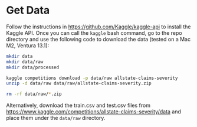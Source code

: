 # Get Data

Follow the instructions in https://github.com/Kaggle/kaggle-api to install the Kaggle API. Once you can call the `kaggle` bash command, go to the repo directory and use the following code to download the data (tested on a Mac M2, Ventura 13.1):

```bash
mkdir data
mkdir data/raw
mkdir data/processed

kaggle competitions download -p data/raw allstate-claims-severity
unzip -d data/raw data/raw/allstate-claims-severity.zip

rm -rf data/raw/*.zip
```

Alternatively, download the train.csv and test.csv files from https://www.kaggle.com/competitions/allstate-claims-severity/data and place them under the `data/raw` directory.
